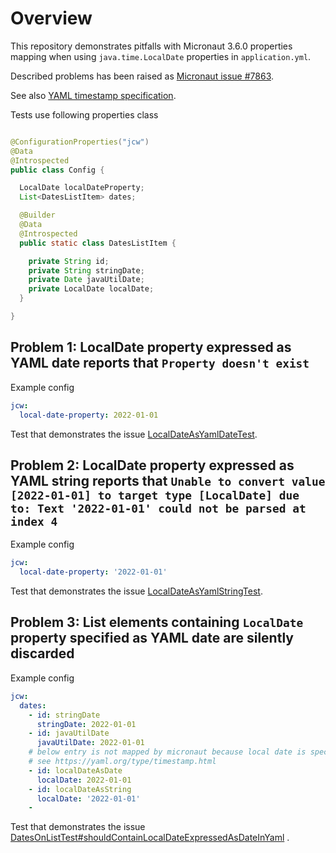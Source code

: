 # Overview

This repository demonstrates pitfalls with Micronaut 3.6.0 properties mapping when
using `java.time.LocalDate` properties in `application.yml`.

Described problems has been raised
as [Micronaut issue #7863](https://github.com/micronaut-projects/micronaut-core/issues/7863).

See also [YAML timestamp specification](https://yaml.org/type/timestamp.html).

Tests use following properties class

```java

@ConfigurationProperties("jcw")
@Data
@Introspected
public class Config {

  LocalDate localDateProperty;
  List<DatesListItem> dates;

  @Builder
  @Data
  @Introspected
  public static class DatesListItem {

    private String id;
    private String stringDate;
    private Date javaUtilDate;
    private LocalDate localDate;
  }

}
```

## Problem 1: LocalDate property expressed as YAML date reports that `Property doesn't exist`

Example config

```yaml
jcw:
  local-date-property: 2022-01-01

```

Test that demonstrates the
issue [LocalDateAsYamlDateTest](src/test/java/pl/jcw/bugreport/LocalDateAsYamlDateTest.java).

## Problem 2: LocalDate property expressed as YAML string reports that `Unable to convert value [2022-01-01] to target type [LocalDate] due to: Text '2022-01-01' could not be parsed at index 4`

Example config

```yaml
jcw:
  local-date-property: '2022-01-01'
```

Test that demonstrates the
issue [LocalDateAsYamlStringTest](src/test/java/pl/jcw/bugreport/LocalDateAsYamlStringTest.java).

## Problem 3: List elements containing `LocalDate` property specified as YAML date are silently discarded

Example config

```yaml
jcw:
  dates:
    - id: stringDate
      stringDate: 2022-01-01
    - id: javaUtilDate
      javaUtilDate: 2022-01-01
    # below entry is not mapped by micronaut because local date is specified as yaml timestamp
    # see https://yaml.org/type/timestamp.html
    - id: localDateAsDate
      localDate: 2022-01-01
    - id: localDateAsString
      localDate: '2022-01-01'
    -
```

Test that demonstrates the
issue [DatesOnListTest#shouldContainLocalDateExpressedAsDateInYaml](src/test/java/pl/jcw/bugreport/DatesOnListTest.java)
.

